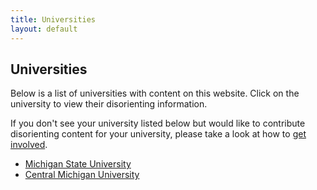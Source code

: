 ```yaml
---
title: Universities
layout: default
---
```


## Universities

Below is a list of universities with content on this website. Click on the university to view their disorienting information.

If you don't see your university listed below but would like to contribute disorienting content for your university, please take a look at how to [get involved](http://dis-orientation.info/involved).

- [Michigan State University](http://msu.dis-orientation.info)
- [Central Michigan University](http://cmu.dis-orientation.info)